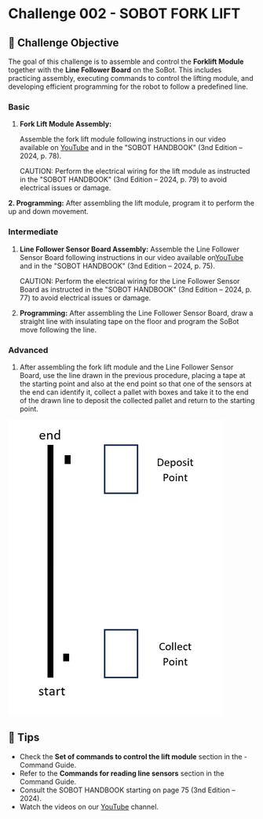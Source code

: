 # Challenge 002 - SOBOT FORK LIFT

## 🎯 Challenge Objective
The goal of this challenge is to assemble and control the **Forklift Module** together with the **Line Follower Board** on the SoBot. This includes practicing assembly, executing commands to control the lifting module, and developing efficient programming for the robot to follow a predefined line.

### Basic

1. **Fork Lift Module Assembly:**

    Assemble the fork lift module following instructions in our video available on [YouTube](https://www.youtube.com/watch?v=XTq0hs1Pg6g&list=PLJpodHj3AF0-VNTDBlsqiOu7pw9HkQsv-&index=4) and in the "SOBOT HANDBOOK" (3nd Edition – 2024, p. 78).

    CAUTION: Perform the electrical wiring for the lift module as instructed in the "SOBOT HANDBOOK" (3nd Edition – 2024, p. 79) to avoid electrical issues or damage.

**2. Programming:**
   After assembling the lift module, program it to perform the up and down movement.



### Intermediate
1. **Line Follower Sensor Board Assembly:**
    Assemble the Line Follower Sensor Board following instructions in our video available on[YouTube](https://www.youtube.com/watch?v=owvi0FTPSAM&list=PLJpodHj3AF0-VNTDBlsqiOu7pw9HkQsv-&index=3) and in the "SOBOT HANDBOOK" (3nd Edition – 2024, p. 75).

    CAUTION: Perform the electrical wiring for the Line Follower Sensor Board as instructed in the "SOBOT HANDBOOK" (3nd Edition – 2024, p. 77) to avoid electrical issues or damage.

2. **Programming:**
   After assembling the Line Follower Sensor Board, draw a straight line with insulating tape on the floor and program the SoBot move following the line.



### Advanced
 1. After assembling the fork lift module and the Line Follower Sensor Board, use the line drawn in the previous procedure, placing a tape at the starting point and also at the end point so that one of the sensors at the end can identify it, collect a pallet with boxes and take it to the end of the drawn line to deposit the collected pallet and return to the starting point.

![Forklift Path](./imgs/challenge_002_path.png)

## 🌟 Tips
- Check the **Set of commands to control the lift module** section in the - Command Guide.
- Refer to the **Commands for reading line sensors** section in the Command Guide.
- Consult the SOBOT HANDBOOK starting on page 75 (3nd Edition – 2024).
- Watch the videos on our [YouTube](https://www.youtube.com/@solistecnologia/videos) channel.
